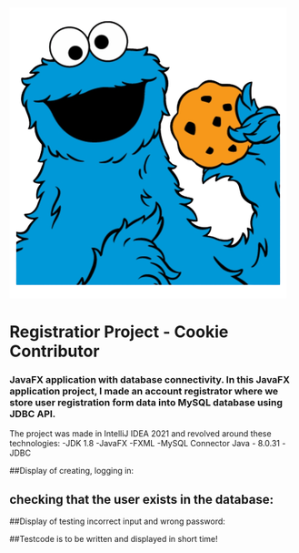 ![Screenshot](CMLogo.png)
# Registratior Project - Cookie Contributor

### JavaFX application with database connectivity. In this JavaFX application project, I made an account registrator where we store user registration form data into MySQL database using JDBC API.
The project was made in IntelliJ IDEA 2021 and revolved around these technologies:
-JDK 1.8
-JavaFX
-FXML
-MySQL Connector Java - 8.0.31
-JDBC


##Display of creating, logging in:

## checking that the user exists in the database:


##Display of testing incorrect input and wrong password:

##Testcode is to be written and displayed in short time!